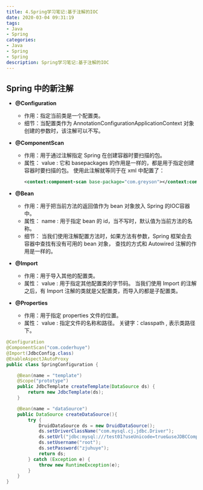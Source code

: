 ```yaml
---
title: 4.Spring学习笔记:基于注解的IOC
date: 2020-03-04 09:31:19
tags:
- Java
- Spring
categories:
- Java
- Spring
- Spring
description: Spring学习笔记:基于注解的IOC
---
```


## Spring 中的新注解
- **@Configuration**
  - 作用：指定当前类是一个配置类。
  - 细节：当配置类作为 AnnotationConfigurationApplicationContext 对象创建的参数时，该注解可以不写。

- **@ComponentScan**
  - 作用：用于通过注解指定 Spring 在创建容器时要扫描的包。
  - 属性：
    value : 它和 basepackages 的作用是一样的，都是用于指定创建容器时要扫描的包。
    使用此注解就等同于在 xml 中配置了：
    ```xml
    <context:component-scan base-package="com.greyson"></context:component-scan>
    ```

- **@Bean**
  - 作用：用于把当前方法的返回值作为 bean 对象放入 Spring 的IOC容器中。
  - 属性：
    name : 用于指定 bean 的 id，当不写时，默认值为当前方法的名称。
  - 细节：
    当我们使用注解配置方法时，如果方法有参数，Spring 框架会去容器中查找有没有可用的 bean 对象，
    查找的方式和 Autowired 注解的作用是一样的。

- **@Import**
  - 作用：用于导入其他的配置类。
  - 属性：
    value : 用于指定其他配置类的字节码。
    当我们使用 Import 的注解之后，有 Import 注解的类就是父配置类，而导入的都是子配置类。

- **@Properties**
  - 作用：用于指定 properties 文件的位置。
  - 属性：
    value : 指定文件的名称和路径。
    关键字：classpath , 表示类路径下。

```java
@Configuration
@ComponentScan("com.coderhuye")
@Import(JdbcConfig.class)
@EnableAspectJAutoProxy
public class SpringConfiguration {

    @Bean(name = "template")
    @Scope("prototype")
    public JdbcTemplate createTemplate(DataSource ds) {
        return new JdbcTemplate(ds);
    }

    @Bean(name = "dataSource")
    public DataSource createDataSource(){
        try {
            DruidDataSource ds = new DruidDataSource();
            ds.setDriverClassName("com.mysql.cj.jdbc.Driver");
            ds.setUrl("jdbc:mysql:///test01?useUnicode=true&useJDBCCompliantTimezoneShift=true&useLegacyDatetimeCode=false&serverTimezone=UTC");
            ds.setUsername("root");
            ds.setPassword("zjuhuye");
            return ds;
        } catch (Exception e) {
            throw new RuntimeException(e);
        }
    }
}
```

